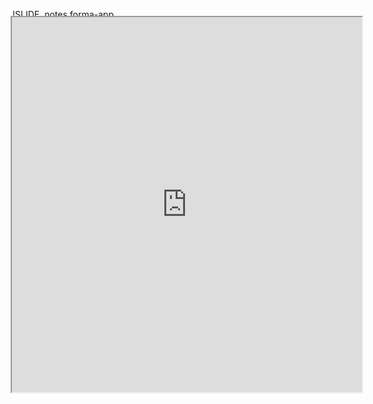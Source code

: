 !SLIDE 
.notes forma-app

<iframe src="http://forma-data.appspot.com/" style="position:absolute; top:75px; left:225px; width:560px; height:600px;"/>

!SLIDE country-graphs
.notes Cambodia

# Cambodia #
![Cambodia](Cambodia_1.png)

!SLIDE country-graphs
.notes Cambodia

# Cambodia #
![Cambodia](Cambodia_2.png)

!SLIDE country-graphs
.notes Cambodia

# Cambodia #
![Cambodia](Cambodia_3.png)

!SLIDE country-graphs
.notes Indonesia

# Indonesia #
![Indonesia](Indonesia_1.png)

!SLIDE country-graphs
.notes Indonesia

# Indonesia #
![Indonesia](Indonesia_2.png)

!SLIDE country-graphs
.notes Indonesia

# Indonesia #
![Indonesia](Indonesia_3.png)

!SLIDE country-graphs
.notes Myanmar

# Myanmar #
![Myanmar](Myanmar_1.png)

!SLIDE country-graphs
.notes Myanmar

# Myanmar #
![Myanmar](Myanmar_2.png)

!SLIDE country-graphs
.notes Myanmar

# Myanmar #
![Myanmar](Myanmar_3.png)

